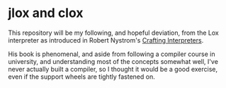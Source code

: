 # jlox and clox

This repository will be my following, and hopeful deviation, from the Lox interpreter as introduced in Robert Nystrom's [Crafting Interpreters](https://craftinginterpreters.com/).

His book is phenomenal, and aside from following a compiler course in university, and understanding most of the concepts somewhat well, I've never actually built a compiler, so I thought it would be a good exercise, even if the support wheels are tightly fastened on.
